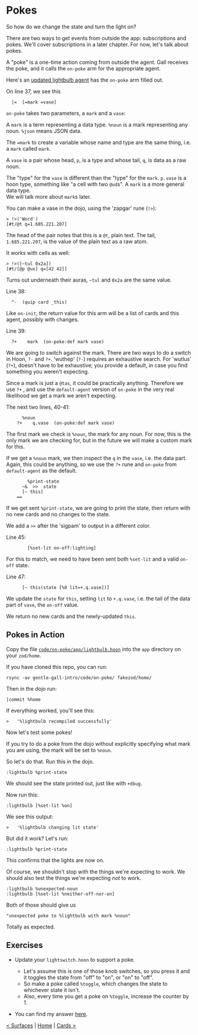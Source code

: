# Pokes

So how do we change the state and turn the light on?

There are two ways to get events from outside the app: subscriptions and pokes.  We'll 
cover subscriptions in a later chapter.  For now, let's talk about pokes.

A "poke" is a one-time action coming from outside the agent.  Gall receives the poke, and 
it calls the `on-poke` arm for the appropriate agent.

Here's an [updated lightbulb agent](code/on-poke/app/lightbulb.hoon) has the `on-poke` arm 
filled out.

On line 37, we see this
```
  |=  [=mark =vase]
```

`on-poke` takes two parameters, a `mark` and a `vase`:

A `mark` is a term representing a data type.  `%noun` is a mark representing any noun. `%json` means JSON data.

The `=mark` to create a variable whose name and type are the same thing, i.e. a `mark` 
called `mark`.

A `vase` is a pair whose head, `p`, is a type and whose tail, `q`, is data as a raw noun.

The "type" for the `vase` is different than the "type" for the `mark`.  `p.vase` is a 
hoon type, something like "a cell with two `@ud`s".  A `mark` is a more general data type.  
We will talk more about `mark`s later.

You can make a vase in the dojo, using the 'zapgar' rune (`!>`):
```
> !>('Word')
[#t/@t q=1.685.221.207]
```

The head of the pair notes that this is a `@t`, plain text.  The tail, `1.685.221.207`,
is the value of the plain text as a raw atom.  

It works with cells as well:
```
> !>([~tul 0x2a])
[#t/[@p @ux] q=[42 42]]
```

Turns out underneath their auras, `~tul` and `0x2a` are the same value.

Line 38:
```
  ^-  (quip card _this)
```

Like `on-init`, the return value for this arm will be a list of cards and this agent, 
possibly with changes.

Line 39:
```
  ?+    mark  (on-poke:def mark vase)
```

We are going to switch against the mark.  There are two ways to do a switch in Hoon, 
`?-` and `?+`.  'wuthep' (`?-`) requires an exhaustive search.  For 'wutlus' (`?+`), 
doesn't have to be exhaustive; you provide a default, in case you find something
you weren't expecting.

Since a mark is just a `@tas`, it could be practically anything.  Therefore we use 
`?+` , and use the `default-agent` version of `on-poke` in the very real likelihood we
get a mark we aren't expecting.

The next two lines, 40-41:
```
      %noun
    ?+    q.vase  (on-poke:def mark vase)
```

The first mark we check is `%noun`, the mark for any noun.  For now, this is the only 
mark we are checking for, but in the future we will make a custom mark for this.

If we get a `%noun` mark, we then inspect the `q` in the `vase`, i.e. the data part.
Again, this could be anything, so we use the `?+` rune and `on-poke` from 
`default-agent` as the default.

```
        %print-state
      ~&  >>  state
      [~ this]
    ==
```

If we get sent `%print-state`, we are going to print the state, then 
return with no new cards and no changes to the state.

We add a `>>` after the 'sigpam' to output in a different color.

Line 45:
```
        [%set-lit on-off:lighting]
```

For this to match, we need to have been sent both `%set-lit` and a valid `on-off` state.

Line 47:
```
      [~ this(state [%0 lit=+.q.vase])]
```

We update the `state` for `this`, setting `lit` to `+.q.vase`, i.e. the tail of the data 
part of `vase`, the `on-off` value.

We return no new cards and the newly-updated `this`.

## Pokes in Action

Copy the file [`code/on-poke/app/lightbulb.hoon`](code/on-poke/app/lightbulb.hoon) into the `app` 
directory on your `zod/home`.

If you have cloned this repo, you can run:
```
rsync -av gentle-gall-intro/code/on-poke/ fakezod/home/
```

Then in the dojo run:
```
|commit %home
```

If everything worked, you'll see this:
```
>   '%lightbulb recompiled successfully'
```

Now let's test some pokes!

If you try to do a poke from the dojo without explicitly
specifying what mark you are using, the mark will be set to `%noun`.  

So let's do that.  Run this in the dojo.
```
:lightbulb %print-state
```

We should see the state printed out, just like with `+dbug`.

Now run this:
```
:lightbulb [%set-lit %on]
```

We see this output:
```
>   '%lightbulb changing lit state'
```

But did it work?  Let's run:
```
:lightbulb %print-state
```

This confirms that the lights are now on.

Of course, we shouldn't stop with the things we're expecting to work.  We 
should also test the things we're expecting _not_ to work.

```
:lightbulb %unexpected-noun
:lightbulb [%set-lit %neither-off-nor-on]
```

Both of those should give us
```
"unexpected poke to %lightbulb with mark %noun"                                                    
```

Totally as expected.

## Exercises

- Update your `lightswitch.hoon` to support a poke.
   - Let's assume this is one of those knob switches, so you press it and it toggles the 
   state from "off" to "on", or "on" to "off".
   - So make a poke called `%toggle`, which changes the state to whichever state it isn't.
   - Also, every time you get a poke on `%toggle`, increase the counter by 1.

- You can find my answer [here](code/answers/lightswitch-poke.hoon).

[&lt; Surfaces](sur.md) | [Home](overview.md) | [Cards &gt;](cards.md)

